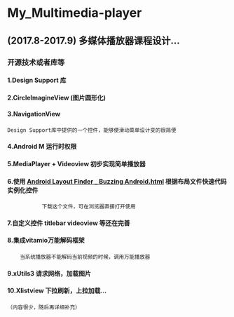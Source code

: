 # My_Multimedia-player

## (2017.8-2017.9) 多媒体播放器课程设计...

### 开源技术或者库等

#### 1.Design Support 库

#### 2.CircleImagineView (图片圆形化)

#### 3.NavigationView 
    Design Support库中提供的一个控件，能够使滑动菜单设计变的很简便
    
#### 4.Android M 运行时权限
    
#### 5.MediaPlayer + Videoview 初步实现简单播放器

#### 6.使用 [Android Layout Finder _ Buzzing Android.html](https://github.com/Liang-depeng/My_Multimedia-player/tree/master/userutils) 根据布局文件快速代码实例化控件  
               下载这个文件，可在浏览器直接打开使用

#### 7.自定义控件 titlebar  videoview 等还在完善

#### 8.集成vitamio万能解码框架

        当系统播放器不能解码当前视频的时候，调用万能播放器

#### 9.xUtils3 请求网络，加载图片

#### 10.Xlistview 下拉刷新，上拉加载...



    
    
    
    
    
    
    
    
    
    
    
    （内容很少，随后再详细补充）
